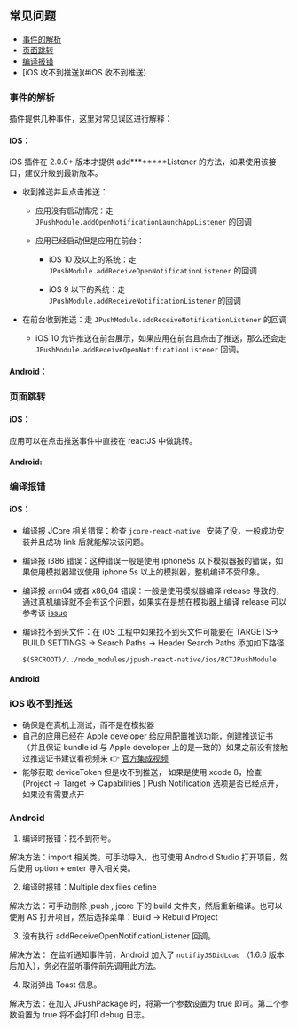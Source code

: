 ## 常见问题

- [事件的解析](#事件的解析)
- [页面跳转](#页面跳转)
- [编译报错](#编译报错)
- [iOS 收不到推送](#iOS 收不到推送)



### 事件的解析

插件提供几种事件，这里对常见误区进行解释：

#### iOS：

iOS 插件在 2.0.0+ 版本才提供 add********Listener 的方法，如果使用该接口，建议升级到最新版本。

- 收到推送并且点击推送：

  - 应用没有启动情况：走 `JPushModule.addOpenNotificationLaunchAppListener` 的回调

  - 应用已经启动但是应用在前台：

    - iOS 10 及以上的系统：走 `JPushModule.addReceiveOpenNotificationListener` 的回调

    - iOS 9 以下的系统：走 `JPushModule.addReceiveNotificationListener` 的回调
- 在前台收到推送：走 `JPushModule.addReceiveNotificationListener` 的回调
  - iOS 10 允许推送在前台展示，如果应用在前台且点击了推送，那么还会走 `JPushModule.addReceiveOpenNotificationListener` 回调。

#### Android：



### 页面跳转

#### iOS：

应用可以在点击推送事件中直接在 reactJS 中做跳转。

#### Android:



### 编译报错

#### iOS：

- 编译报 JCore 相关错误：检查 `jcore-react-native ` 安装了没，一般成功安装并且成功 link 后就能解决该问题。

- 编译报 i386 错误：这种错误一般是使用 iphone5s 以下模拟器报的错误，如果使用模拟器建议使用 iphone 5s 以上的模拟器，整机编译不受印象。

- 编译报 arm64 或者 x86_64 错误：一般是使用模拟器编译 release 导致的，通过真机编译就不会有这个问题，如果实在是想在模拟器上编译 release 可以参考该 [issue](https://github.com/jpush/jpush-react-native/issues/104)

- 编译找不到头文件：在 iOS 工程中如果找不到头文件可能要在 TARGETS-> BUILD SETTINGS -> Search Paths -> Header Search Paths 添加如下路径

  ```
  $(SRCROOT)/../node_modules/jpush-react-native/ios/RCTJPushModule
  ```


#### Android

### iOS 收不到推送

- 确保是在真机上测试，而不是在模拟器
- 自己的应用已经在 Apple developer 给应用配置推送功能，创建推送证书 （并且保证 bundle id 与  Apple developer 上的是一致的）如果之前没有接触过推送证书建议看视频来 👉  [官方集成视频](https://community.jiguang.cn/t/jpush-ios-sdk/4247)
- 能够获取 deviceToken 但是收不到推送， 如果是使用 xcode 8，检查  (Project -> Target -> Capabilities ) Push Notification 选项是否已经点开，如果没有需要点开





### Android

1. 编译时报错：找不到符号。


解决方法：import 相关类。可手动导入，也可使用 Android Studio 打开项目，然后使用 option + enter 导入相关类。

2. 编译时报错：Multiple dex files define 

解决方法：可手动删除 jpush , jcore 下的 build 文件夹，然后重新编译。也可以使用 AS 打开项目，然后选择菜单：Build -> Rebuild Project



3. 没有执行 addReceiveOpenNotificationListener 回调。

解决方法： 在监听通知事件前，Android 加入了 `notifiyJSDidLoad` （1.6.6 版本后加入），务必在监听事件前先调用此方法。



4. 取消弹出 Toast 信息。

解决方法：在加入 JPushPackage 时，将第一个参数设置为 true 即可。第二个参数设置为 true 将不会打印 debug 日志。



